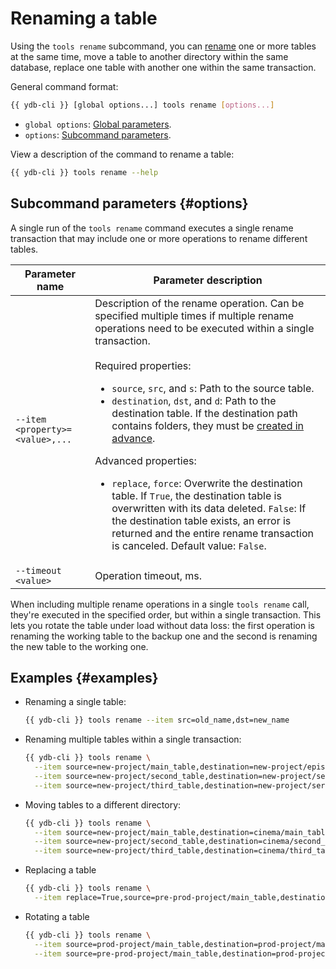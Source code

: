 # Renaming a table

Using the `tools rename` subcommand, you can [rename](../../../../../concepts/datamodel.md#rename) one or more tables at the same time, move a table to another directory within the same database, replace one table with another one within the same transaction.

General command format:

```bash
{{ ydb-cli }} [global options...] tools rename [options...]
```

* `global options`: [Global parameters](../../../commands/global-options.md).
* `options`: [Subcommand parameters](#options).

View a description of the command to rename a table:

```bash
{{ ydb-cli }} tools rename --help
```

## Subcommand parameters {#options}

A single run of the `tools rename` command executes a single rename transaction that may include one or more operations to rename different tables.

| Parameter name | Parameter description |
| --- | --- |
| `--item <property>=<value>,...` | Description of the rename operation. Can be specified multiple times if multiple rename operations need to be executed within a single transaction.</br></br>Required properties:</br><ul><li>`source`, `src`, and `s`: Path to the source table.</li><li>`destination`, `dst`, and `d`: Path to the destination table. If the destination path contains folders, they must be [created in advance](../../dir.md#mkdir).</li></ul>Advanced properties:</br><ul> <li>`replace`, `force`: Overwrite the destination table. If `True`, the destination table is overwritten with its data deleted. `False`: If the destination table exists, an error is returned and the entire rename transaction is canceled. Default value: `False`.</li></ul> |
| `--timeout <value>` | Operation timeout, ms. |

When including multiple rename operations in a single `tools rename` call, they're executed in the specified order, but within a single transaction. This lets you rotate the table under load without data loss: the first operation is renaming the working table to the backup one and the second is renaming the new table to the working one.

## Examples {#examples}

- Renaming a single table:

  ```bash
  {{ ydb-cli }} tools rename --item src=old_name,dst=new_name
  ```

- Renaming multiple tables within a single transaction:

  ```bash
  {{ ydb-cli }} tools rename \
    --item source=new-project/main_table,destination=new-project/episodes \
    --item source=new-project/second_table,destination=new-project/seasons \
    --item source=new-project/third_table,destination=new-project/series
  ```

- Moving tables to a different directory:

  ```bash
  {{ ydb-cli }} tools rename \
    --item source=new-project/main_table,destination=cinema/main_table \
    --item source=new-project/second_table,destination=cinema/second_table \
    --item source=new-project/third_table,destination=cinema/third_table
  ```

- Replacing a table

  ```bash
  {{ ydb-cli }} tools rename \
    --item replace=True,source=pre-prod-project/main_table,destination=prod-project/main_table
  ```

- Rotating a table

  ```bash
  {{ ydb-cli }} tools rename \
    --item source=prod-project/main_table,destination=prod-project/main_table.backup \
    --item source=pre-prod-project/main_table,destination=prod-project/main_table
  ```


